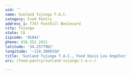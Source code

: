 ```yaml
---
uid: ''
name: Sunland Tujunga T.A.C.
category: Food Pantry
address_1: 7747 Foothill Boulevard
city: Tujunga
state: CA
zipcode: '91042'
phone: 818.352.2421
latitude: '34.2577962'
longitude: '-118.3009158'
title: 'Sunland Tujunga T.A.C., Food Oasis Los Angeles'
uri: /food-pantry/sunland-tujunga-t-a-c-/

---
```

